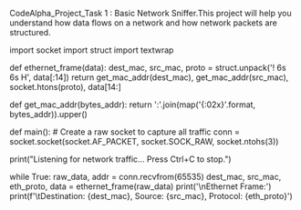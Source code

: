 CodeAlpha_Project_Task 1 : Basic Network Sniffer.This project will help you understand how data flows on a network and how network packets are structured.

import socket import struct import textwrap

def ethernet_frame(data): dest_mac, src_mac, proto = struct.unpack('! 6s 6s H', 
data[:14]) return get_mac_addr(dest_mac), 
get_mac_addr(src_mac), socket.htons(proto), data[14:]

def get_mac_addr(bytes_addr): return ':'.join(map('{:02x}'.format, bytes_addr)).upper()

def main(): # Create a raw socket to capture all traffic conn = socket.socket(socket.AF_PACKET, socket.SOCK_RAW, socket.ntohs(3))

 print("Listening for network traffic... Press Ctrl+C to stop.")

while True:
    raw_data, addr = conn.recvfrom(65535)
    dest_mac, src_mac, eth_proto, data = ethernet_frame(raw_data)
    print('\nEthernet Frame:')
    print(f'\tDestination: {dest_mac}, Source: {src_mac}, Protocol: {eth_proto}')
